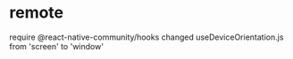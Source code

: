 # remote
 
require @react-native-community/hooks
changed useDeviceOrientation.js from 'screen' to 'window'